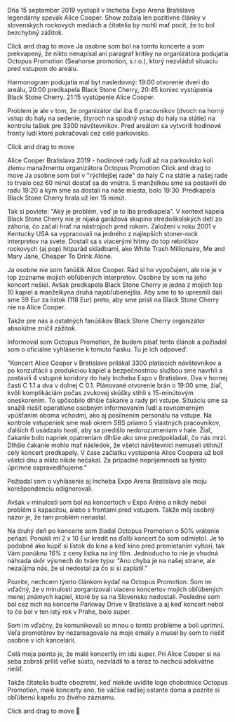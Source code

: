 Dňa 15 september 2019 vystúpil v Incheba Expo Arena Bratislava legendárny spevák Alice
Cooper. Show zožala len pozitívne články v slovenských rockovych mediách a čitatelia by mohli mať pocit, že to bol bezchybný zážitok.


Click and drag to move
Ja osobne som bol na tomto koncerte a som prekvapený, že nikto nenapísal ani paragraf kritiky na organizátora podujatia Octopus Promotion (Seahorse promotion, s.r.o.), ktorý nezvládol situaciu pred vstupom do areálu.

Harmonogram podujatia mal byt nasledovný: 19:00 otvorenie dverí do areálu, 20:00 predkapela Black  Stone Cherry, 20:45 koniec vystúpenia Black Stone Cherry. 21:15 vystúpenie Alice Cooper.

Problem je ale v tom, že organizátor dal iba 6 pracovníkov (dvoch na horný vstup do haly na sedenie, štyroch na spodný vstup do haly na státie) na kontrolu tašiek pre 3300 návštevníkov. Pred areálom sa vytvorili hodinové fronty ludí ktoré pokračovali cez celé parkovisko.


Click and drag to move

Alice Cooper Bratislava 2019 - hodinové rady ľudí až na parkovisko koli zlemu manažmentu organizátora Octopus Promotion
Click and drag to move
Ja osobne som bol v "rýchlejšej rade" do haly C na státie a našej rade to trvalo cez 60 minút dostať sa do vnútra. S manželkou sme sa postavili do radu 19:20 a kým sme sa dostali na naše miesta, bolo  19:30. Predkapela Black Stone Cherry hrala už len 15 minút.


Tak si poviete: "Aký je problém, veď je to iba predkapela". V  kontext kapela Black Stone Cherry nie je nijaká garážová skupina stredoškolských detí zo záhoria, čo začali hrať na nástrojoch pred rokom. Založení v roku 2001 v Kentucky USA sa vypracovali na  jedného z najlepších stoner-rock interpretov na svete. Dostali sa s viacerými hitmy do top rebríčkov rockovych (aj pop) hitparád skladbami, ako White Trash Millionaire, Me and Mary Jane, Cheaper To Drink Alone.

Ja osobne nie som fanúšik Alice Cooper. Rád si ho vypočujem, ale nie je v top zozname mojich obľúbených interpretov. Osobne by som na jeho koncert nešiel. Avšak predkapela Black Stone Cherry 
je jedna z mojich top 10 kapiel a manželkyna druhá najobľubenejšia. Aby sme to to upresnili dali sme 59 Eur za lístok (118 Eur) preto, aby sme prisli na Black Stone Cherry nie na Alice Cooper.

Takže pre nás a ostatných fanúšikov Black Stone Cherry organizátor absolútne zničil zážitok.

Informoval som Octopus Promotion, že budem písať tento článok a požiadal som o oficiálne vyhlásenie k tomuto fiasku. Tu je ich odpoveď:

"Koncert Alice Cooper v Bratislave prilákal 3300 platiacich návštevníkov a po konzultácii s produkciou kapiel a bezpečnostnou službou sme navrhli a postavili 4 vstupné koridory do haly Incheba Expo v            Bratislave. Dva v hornej časti C 1.1 a dva v dolnej C 0.1. Plánované otvorenie brán o 19:00 sme, žiaľ, kvôli komplikáciám počas zvukovej skúšky stihli s 15-minútovým oneskorením. To spôsobilo dlhšie čakanie a   rady pri vstupe. Situáciu sme sa snažili riešiť operatívne osobným informovaním ľudí a rovnomerným vpúšťaním oboma vchodmi, ako aj posilnením personálu na vstupe. Na kontrole vstupeniek sme mali okrem SBS       priamo 5 vlastných pracovníkov, ďalších 6 usádzalo hostí, aby sa predišlo nedorozumeniam v hale. Žiaľ, čakanie bolo napriek opatreniam dlhšie ako sme predpokladali, čo nás mrzí. Dlhšie čakanie mohlo mať         následok, že všetci návštevníci nemuseli stihnúť celý koncert predkapely. V čase začiatku vystúpenia Alice Coopera už boli všetci dnu a nikto nikde nečakal. Za prípadné nepríjemnosti sa týmto úprimne            ospravedlňujeme."



Požiadal som o vyhlásenie aj Incheba Expo Arena Bratislava ale moju korešpondenciu
odignorovali.

Avšak v minulosti som bol na koncertoch v Expo Aréne a nikdy nebol problém s kapacitou, alebo s frontami pred vstupom. Takže môj osobný názor je, že tam problém nenastal.

Na druhý deň po koncerte som žiadal Octopus Promotion o 50% vrátenie peňazí. Ponúkli mi 2 x 10 Eur kredit na ďalši koncert čo som odmietol. Je to podobné ako kúpiť si lístok do kina a keď kino pred premietaním vyhorí, tak Vám ponúknu 16% z ceny lístka na iný film. Jednoducho to nie je vhodná náhrada  skôr výsmech do tváre typu: "Ano chyba je na našej strane, ale nezaújma nás, že si nedostal za čo si si zaplatil."

Pozrite, nechcem týmto článkom  kydať na Octopus Promotion. Som im vďačný, že v minulosti zorganizovali viacero koncertov mojich obľúbených menej známych kapiel, ktoré by sa na Slovensko nedostali. Posledne som bol cez nich na koncerte Parkway Drive v Bratislave a aj keď koncert nebol to čo bol v ten istý rok v Prahe, bolo super.

Som im vďačny, že komunikovali so mnou o tomto probléme a boli  uprimní. Veľa promotérov by
nezareagovalo na moje emaily a musel by som to riešiť osobne v ich kancelárii.

Celá moja pointa je, že malé koncertly im idú super. Pri Alice Cooper si na seba zobrali príliš veľké sústo, nezvládli to a teraz to nechcú adekvátne riešiť.

Takže čitatelia budte obozretní, keď niekde uvidite logo chobotnice
Octopus Promotion, malé koncerty ano, tie väčšie radšej ostante doma a
pozrite si obľúbenú kapelu zo živého záznamu.




Click and drag to move

